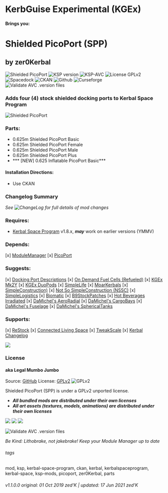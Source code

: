 <!-- Readme.md v1.0.0.2
Shielded PicoPort (SPP)
created: 01 Oct 19
updated: 2020 03 06 -->
# KerbGuise Experimental (KGEx)
#### Brings you:
<!-- Download on SpaceDock or Github or Curseforge. Also available on CKAN. -->

# Shielded PicoPort (SPP)
## by zer0Kerbal

![Shielded PicoPort](https://img.shields.io/github/v/release/zer0Kerbal/ShieldedPicoPort?include_prereleases-red?style=plastic) ![KSP version](https://img.shields.io/endpoint?url=https://raw.githubusercontent.com/zer0Kerbal/DockingPortDescriptions/master/json/ksp.json?style=plastic) ![KSP-AVC](https://img.shields.io/badge/KSP-AVC--supported-brightgreen.svg?style=plastic) ![License GPLv2](https://img.shields.io/badge/License-GPLv2-darkred?labelColor=black&style=plastic)  
![Spacedock](https://img.shields.io/badge/SpaceDock-listed-blue.svg?style=plastic) ![CKAN](https://img.shields.io/badge/CKAN-indexed-blue.svg?style=plastic) ![Github](https://img.shields.io/badge/Github-indexed-blue.svg?style=plastic) ![Curseforge](https://img.shields.io/badge/CurseForge-listed-blue.svg?style=plastic)  
![Validate AVC .version files](https://github.com/zer0Kerbal/ShieldedPicoPort/workflows/Validate%20AVC%20.version%20files/badge.svg)

### Adds four  (4) stock shielded docking ports to Kerbal Space Program

![Shielded PicoPort](https://i.postimg.cc/25yWTZDG/Re-Stock-01-500x500.png)

### Parts:
 - 0.625m Shielded PicoPort Basic  
 - 0.625m Shielded PicoPort Female  
 - 0.625m Shielded PicoPort Male  
 - 0.625m Shielded PicoPort Plus  
 - *** [NEW] 0.625 Inflatable PicoPort Basic***  

#### Installation Directions:
- Use CKAN

### Changelog Summary
*See ![ChangeLog](https://github.com/zer0Kerbal/ShieldedPicoPort/Changelog.cfg) for full details of mod changes*

### Requires:
- [Kerbal Space Program](https://kerbalspaceprogram.com) v1.8.x, ***may*** work on earlier versions (YMMV)

### Depends:
 [x]  [ModuleManager](http://forum.kerbalspaceprogram.com/index.php?/topic/50533-*)
 [x]  [PicoPort](https://forum.kerbalspaceprogram.com/index.php?/topic/190319-*)

### Suggests:
 [x]  [Docking Port Descriptions](https://github.com/zer0Kerbal/KGEx/MM-Patches/DockingPortDescriptions)
 [x]  [On Demand Fuel Cells (Refueled)](https://forum.kerbalspaceprogram.com/index.php?/topic/187625-*)
 [x]  [KGEx Mk2Y](https://forum.kerbalspaceprogram.com/index.php?/topic/192095-*)
 [x]  [KGEx DuoPods](https://forum.kerbalspaceprogram.com/index.php?/topic/192094-*)
 [x]  [SimpleLife](https://forum.kerbalspaceprogram.com/index.php?/topic/191526-*)
 [x]  [MoarKerbals](https://forum.kerbalspaceprogram.com/index.php?/topic/191525-*)
 [x]  [SimpleConstruction)](https://forum.kerbalspaceprogram.com/index.php?/topic/191424-ksp-*)
 [x]  [Not So SimpleConstruction (NSSC)](https://forum.kerbalspaceprogram.com/index.php?/topic/191504-*)
 [x]  [SimpleLogistics](https://forum.kerbalspaceprogram.com/index.php?/topic/191045-*/)
 [x]  [Biomatic](https://forum.kerbalspaceprogram.com/index.php?/topic/191426-*)
 [x]  [B9StockPatches](https://forum.kerbalspaceprogram.com/index.php?/topic/190870-*)
 [x]  [Hot Beverages Irradiated](https://github.com/zer0Kerbal/HotBeverageIrradiated)
 [x]  [DaMichel's AeroRadial](https://spacedock.info/mod/2338)
 [x]  [DaMichel's CargoBays](https://spacedock.info/mod/2339)
 [x]  [DaMichel's Fuselage](https://spacedock.info/mod/2340)
 [x]  [DaMichel's SphericalTanks](https://spacedock.info/mod/2342)

### Supports:
 [x]  [ReStock](https://forum.kerbalspaceprogram.com/index.php?/topic/182679-*)
 [x]  [Connected Living Space](http://forum.kerbalspaceprogram.com/index.php?/topic/109972-*)
 [x]  [TweakScale](https://forum.kerbalspaceprogram.com/index.php?/topic/179030-*)
 [x]  [Kerbal Changelog](https://forum.kerbalspaceprogram.com/index.php?/topic/179207-*)


<a href="https://forum.kerbalspaceprogram.com/index.php?/topic/83212-*" target="_blank"><img src="https://i.imgur.com/YdYfStN.jpg"/></a>

### License
#### aka Legal Mumbo Jumbo
Source: [GitHub](https://github.com/zer0Kerbal/DockingPortDescriptions)
License: [GPLv2](https://www.gnu.org/licenses/gpl-2.0-standalone.html "GPLv2") ![GPLv2]( https://i.postimg.cc/9FrwMgK6/GPL-17x17.png "GPLv2")<br>

Shielded PicoPort (SPP) is under a GPLv2 unported license.  

- ***All bundled mods are distributed under their own licenses***<br>
- ***All art assets (textures, models, animations) are distributed under their own licenses*** 

<a href="https://github.com/zer0Kerbal/ShieldedPicoPort/releases/latest" target="_blank"><img src="https://i.imgur.com/RE4Ppr9.png"/></a>
<a href="https://spacedock.info/mod/2245" target="_blank"><img src="https://i.imgur.com/m0a7tn2.png"/></a>
<a href="https://www.curseforge.com/kerbal/ksp-mods/spp" target="_blank"><img src="https://i.postimg.cc/RZNyB5vP/Download-On-Curse.png"/></a>  

![Validate AVC .version files](https://github.com/zer0Kerbal/ShieldedPicoPort/workflows/Validate%20AVC%20.version%20files/badge.svg)

 *Be Kind: Lithobrake, not jakebrake! Keep your Module Manager up to date*

###### tags
mod, ksp, kerbal-space-program, ckan, kerbal, kerbalspaceprogram, kerbal-space, ksp-mods, picoport, zer0Kerbal, parts

 ###### v1.1.0.0 original: 01 Oct 2019 zed'K | updated: 17 Jun 2021 zed'K
<!--
GPLv2
zer0Kerbal-->
